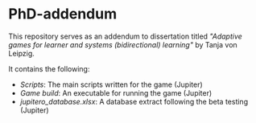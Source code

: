 # PhD-addendum
This repository serves as an addendum to dissertation titled _"Adaptive games for learner and systems (bidirectional) learning"_ by Tanja von Leipzig.

It contains the following:
* _Scripts_: The main scripts written for the game (Jupiter)
* _Game build_: An executable for running the game (Jupiter)
* _jupitero_database.xlsx_: A database extract following the beta testing (Jupiter)